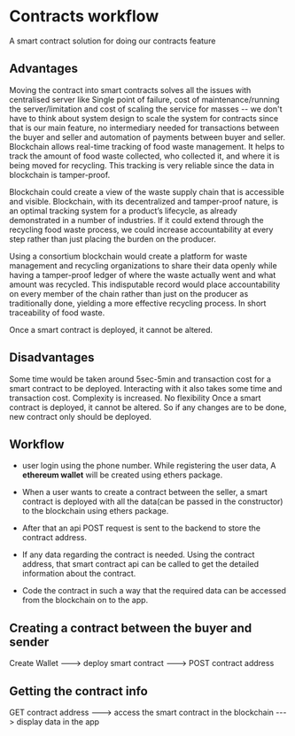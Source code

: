 # Contracts workflow

A smart contract solution for doing our contracts feature

## Advantages

Moving the contract into smart contracts solves all the issues with centralised server like Single point of failure, cost of maintenance/running the server/limitation and cost of scaling the service for masses -- we don't have to think about system design to scale the system for contracts since that is our main feature, no intermediary needed for transactions between the buyer and seller and automation of payments between buyer and seller. Blockchain allows real-time tracking of food waste management. It helps to track the amount of food waste collected, who collected it, and where it is being moved for recycling. This tracking is very reliable since the data in blockchain is tamper-proof.

Blockchain could create a view of the waste supply chain that is accessible and visible. Blockchain, with its decentralized and tamper-proof nature, is an optimal tracking system for a product’s lifecycle, as already demonstrated in a number of industries. If it could extend through the recycling food waste process, we could increase accountability at every step rather than just placing the burden on the producer.

Using a consortium blockchain would create a platform for waste management and recycling organizations to share their data openly while having a tamper-proof ledger of where the waste actually went and what amount was recycled. This indisputable record would place accountability on every member of the chain rather than just on the producer as traditionally done, yielding a more effective recycling process. In short traceability of food waste.

Once a smart contract is deployed, it cannot be altered.

## Disadvantages

Some time would be taken around 5sec-5min and transaction cost for a smart contract to be deployed. Interacting with it also takes some time and transaction cost. Complexity is increased. No flexibility
Once a smart contract is deployed, it cannot be altered. So if any changes are to be done, new contract only should be deployed.


## Workflow

- user login using the phone number. While registering the user data, A **ethereum wallet** will be created using ethers package.

- When a user wants to create a contract between the seller, a smart contract is deployed with all the data(can be passed in the constructor) to the blockchain using ethers package.

- After that an api POST request is sent to the backend to store the contract address.

- If any data regarding the contract is needed. Using the contract address, that smart contract api can be called to get the detailed information about the contract. 

- Code the contract in such a way that the required data can be accessed from the blockchain on to the app.


## Creating a contract between the buyer and sender
Create Wallet ---> deploy smart contract ---> POST contract address

## Getting the contract info

GET contract address ---> access the smart contract in the blockchain ---> display data in the app


